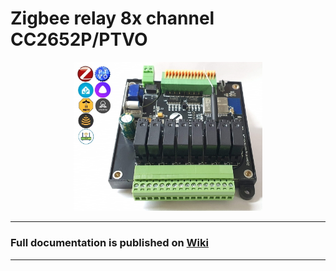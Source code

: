# Zigbee relay 8x channel CC2652P/PTVO

<div align="center">
<img width="60%" src="./images/RFS_R8X.jpg">
</div>

---

### Full documentation is published on [Wiki](https://github.com/DIYZi/RFS_CC2652_RELAY8X/wiki)

---

